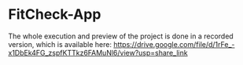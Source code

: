 # FitCheck-App

The whole execution and preview of the project is done in a recorded version, which is available here: https://drive.google.com/file/d/1rFe_-x1DbEk4FG_zspfKTTkz6FAMuNl6/view?usp=share_link
